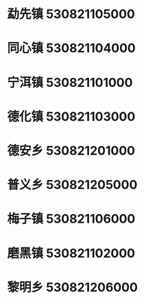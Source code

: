 # 勐先镇 530821105000
# 同心镇 530821104000
# 宁洱镇 530821101000
# 德化镇 530821103000
# 德安乡 530821201000
# 普义乡 530821205000
# 梅子镇 530821106000
# 磨黑镇 530821102000
# 黎明乡 530821206000
